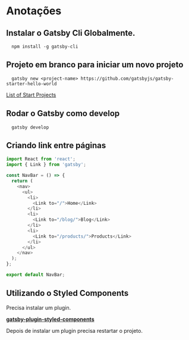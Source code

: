 # Anotações

## Instalar o Gatsby Cli Globalmente.

```shell
  npm install -g gatsby-cli
```

## Projeto em branco para iniciar um novo projeto

```shell
  gatsby new <project-name> https://github.com/gatsbyjs/gatsby-starter-hello-world

```

[List of Start Projects](https://www.gatsbyjs.org/starters/?s=hello&v=2)

## Rodar o Gatsby como develop

```shell
  gatsby develop
```

## Criando link entre páginas

```javascript
import React from 'react';
import { Link } from 'gatsby';

const NavBar = () => {
  return (
    <nav>
      <ul>
        <li>
          <Link to="/">Home</Link>
        </li>
        <li>
          <Link to="/blog/">Blog</Link>
        </li>
        <li>
          <Link to="/products/">Products</Link>
        </li>
      </ul>
    </nav>
  );
};

export default NavBar;
```

## Utilizando o Styled Components

Precisa instalar um plugin.

[**gatsby-plugin-styled-components**](https://www.gatsbyjs.org/packages/gatsby-plugin-styled-components/?=styled-)

Depois de instalar um plugin precisa restartar o projeto.

